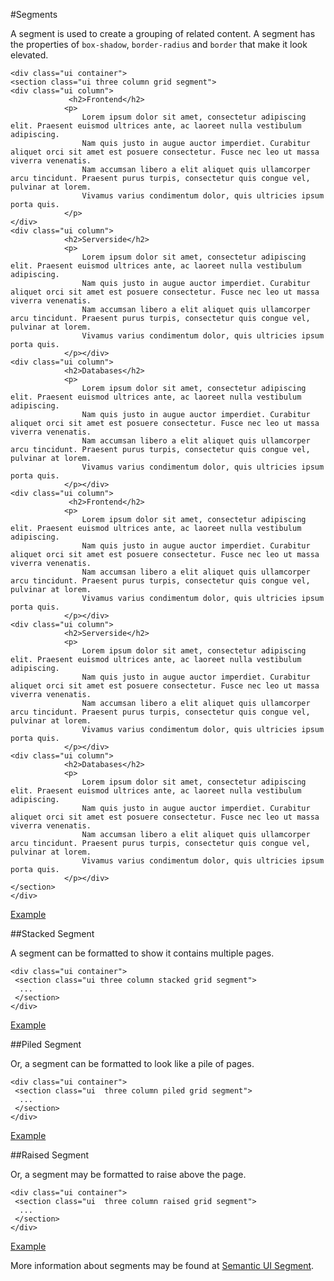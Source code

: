 #Segments

A segment is used to create a grouping of related content. A segment has the properties of `box-shadow`, `border-radius` and `border` that make it look elevated.

~~~
<div class="ui container">
<section class="ui three column grid segment">
<div class="ui column">
             <h2>Frontend</h2>
 	    	<p>
 	    		Lorem ipsum dolor sit amet, consectetur adipiscing elit. Praesent euismod ultrices ante, ac laoreet nulla vestibulum adipiscing. 
				Nam quis justo in augue auctor imperdiet. Curabitur aliquet orci sit amet est posuere consectetur. Fusce nec leo ut massa viverra venenatis. 
				Nam accumsan libero a elit aliquet quis ullamcorper arcu tincidunt. Praesent purus turpis, consectetur quis congue vel, pulvinar at lorem. 
				Vivamus varius condimentum dolor, quis ultricies ipsum porta quis.
 	    	</p>
</div>
<div class="ui column">
            <h2>Serverside</h2>
 	    	<p>
 	    		Lorem ipsum dolor sit amet, consectetur adipiscing elit. Praesent euismod ultrices ante, ac laoreet nulla vestibulum adipiscing. 
				Nam quis justo in augue auctor imperdiet. Curabitur aliquet orci sit amet est posuere consectetur. Fusce nec leo ut massa viverra venenatis. 
				Nam accumsan libero a elit aliquet quis ullamcorper arcu tincidunt. Praesent purus turpis, consectetur quis congue vel, pulvinar at lorem. 
				Vivamus varius condimentum dolor, quis ultricies ipsum porta quis.
 	    	</p></div>
<div class="ui column">
 	    	<h2>Databases</h2>
 	    	<p>
 	    		Lorem ipsum dolor sit amet, consectetur adipiscing elit. Praesent euismod ultrices ante, ac laoreet nulla vestibulum adipiscing. 
				Nam quis justo in augue auctor imperdiet. Curabitur aliquet orci sit amet est posuere consectetur. Fusce nec leo ut massa viverra venenatis. 
				Nam accumsan libero a elit aliquet quis ullamcorper arcu tincidunt. Praesent purus turpis, consectetur quis congue vel, pulvinar at lorem. 
				Vivamus varius condimentum dolor, quis ultricies ipsum porta quis.
 	    	</p></div>
<div class="ui column">
             <h2>Frontend</h2>
 	    	<p>
 	    		Lorem ipsum dolor sit amet, consectetur adipiscing elit. Praesent euismod ultrices ante, ac laoreet nulla vestibulum adipiscing. 
				Nam quis justo in augue auctor imperdiet. Curabitur aliquet orci sit amet est posuere consectetur. Fusce nec leo ut massa viverra venenatis. 
				Nam accumsan libero a elit aliquet quis ullamcorper arcu tincidunt. Praesent purus turpis, consectetur quis congue vel, pulvinar at lorem. 
				Vivamus varius condimentum dolor, quis ultricies ipsum porta quis.
 	    	</p></div>
<div class="ui column">
            <h2>Serverside</h2>
  	    	<p>
 	    		Lorem ipsum dolor sit amet, consectetur adipiscing elit. Praesent euismod ultrices ante, ac laoreet nulla vestibulum adipiscing. 
				Nam quis justo in augue auctor imperdiet. Curabitur aliquet orci sit amet est posuere consectetur. Fusce nec leo ut massa viverra venenatis. 
				Nam accumsan libero a elit aliquet quis ullamcorper arcu tincidunt. Praesent purus turpis, consectetur quis congue vel, pulvinar at lorem. 
				Vivamus varius condimentum dolor, quis ultricies ipsum porta quis.
 	    	</p></div>
<div class="ui column">
 	    	<h2>Databases</h2>
 	    	<p>
 	    		Lorem ipsum dolor sit amet, consectetur adipiscing elit. Praesent euismod ultrices ante, ac laoreet nulla vestibulum adipiscing. 
				Nam quis justo in augue auctor imperdiet. Curabitur aliquet orci sit amet est posuere consectetur. Fusce nec leo ut massa viverra venenatis. 
				Nam accumsan libero a elit aliquet quis ullamcorper arcu tincidunt. Praesent purus turpis, consectetur quis congue vel, pulvinar at lorem. 
				Vivamus varius condimentum dolor, quis ultricies ipsum porta quis.
 	    	</p></div>
</section>
</div>
~~~

<a href="archives/Class Htmls/example1.html" target="_blank">Example</a>

##Stacked Segment

A segment can be formatted to show it contains multiple pages.

~~~
<div class="ui container">
 <section class="ui three column stacked grid segment">
  ...
 </section>
</div>
~~~

<a href="archives/Class Htmls/example2.html" target="_blank">Example</a>


##Piled Segment

Or, a segment can be formatted to look like a pile of pages.

~~~
<div class="ui container">
 <section class="ui  three column piled grid segment">
  ...
 </section>
</div>
~~~

<a href="archives/Class Htmls/example3.html" target="_blank">Example</a>

##Raised Segment

Or, a segment may be formatted to raise above the page.

~~~
<div class="ui container">
 <section class="ui  three column raised grid segment">
  ...
 </section>
</div>
~~~

<a href="archives/Class Htmls/example4.html" target="_blank">Example</a>

More information about segments may be found at <a href ="https://semantic-ui.com/elements/segment.html" target = "_blank">Semantic UI Segment</a>.
